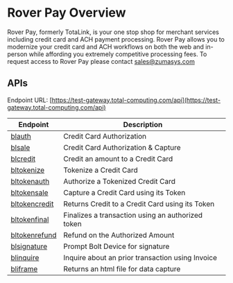 # Rover Pay Overview

<PageHeader />

Rover Pay, formerly TotaLink, is your one stop shop for merchant services including credit card and ACH payment processing. Rover Pay allows you to modernize your credit card and ACH workflows on both the web and in-person while affording you extremely competitive processing fees. To request access to Rover Pay please contact [sales@zumasys.com](mailto:sales@zumasys.com)

## APIs

Endpoint URL: [https://test-gateway.total-computing.com/api](https://test-gateway.total-computing.com/api)

| Endpoint                                   | Description                                       |
| ------------------------------------------ | ------------------------------------------------- |
| [blauth](./BLAUTH/README.md)               | Credit Card Authorization                         |
| [blsale](./BLSALE/README.md)               | Credit Card Authorization & Capture               |
| [blcredit](./BLCREDIT/README.md)           | Credit an amount to a Credit Card                 |
| [bltokenize](./BLTOKENIZE/README.md)       | Tokenize a Credit Card                            |
| [bltokenauth](./BLTOKENAUTH/README.md)     | Authorize a Tokenized Credit Card                 |
| [bltokensale](./BLTOKENSALE/README.md)     | Capture a Credit Card using its Token             |
| [bltokencredit](./BLTOKENCREDIT/README.md) | Returns Credit to a Credit Card using its Token   |
| [bltokenfinal](./BLTOKENFINAL/README.md)   | Finalizes a transaction using an authorized token |
| [bltokenrefund](./BLTOKENREFUND/README.md) | Refund on the Authorized Amount                   |
| [blsignature](./BLSIGNATURE/README.md)     | Prompt Bolt Device for signature                  |
| [blinquire](./BLINQUIRE/README.md)         | Inquire about an prior transaction using Invoice  |
| [bliframe](./BLIFRAME/README.md)           | Returns an html file for data capture             |

<PageFooter />
